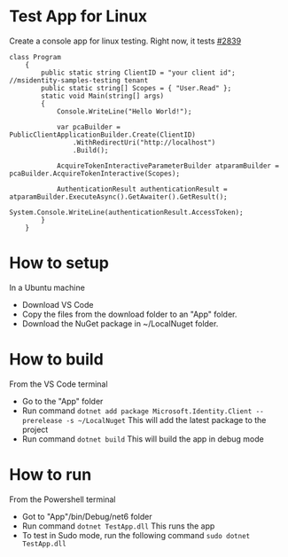 # Test App for Linux
Create a console app for linux testing. Right now, it tests [#2839](https://github.com/AzureAD/microsoft-authentication-library-for-dotnet/issues/2839)
```CSharp
class Program
    {
        public static string ClientID = "your client id"; //msidentity-samples-testing tenant
        public static string[] Scopes = { "User.Read" };
        static void Main(string[] args)
        {
            Console.WriteLine("Hello World!");

            var pcaBuilder = PublicClientApplicationBuilder.Create(ClientID)
                .WithRedirectUri("http://localhost")
                .Build();

            AcquireTokenInteractiveParameterBuilder atparamBuilder = pcaBuilder.AcquireTokenInteractive(Scopes);

            AuthenticationResult authenticationResult = atparamBuilder.ExecuteAsync().GetAwaiter().GetResult();
            System.Console.WriteLine(authenticationResult.AccessToken);
        }
    }
```

# How to setup
In a Ubuntu machine
- Download VS Code
- Copy the files from the download folder to an "App" folder.
- Download the NuGet package in ~/LocalNuget folder.

# How to build
From the VS Code terminal
- Go to the "App" folder
- Run command
```dotnet add package Microsoft.Identity.Client --prerelease -s ~/LocalNuget```
This will add the latest package to the project
- Run command
```dotnet build```
This will build the app in debug mode

# How to run
From the Powershell terminal
- Got to "App"/bin/Debug/net6 folder
- Run command
```dotnet TestApp.dll```
This runs the app
- To test in Sudo mode, run the following command
```sudo dotnet TestApp.dll```
